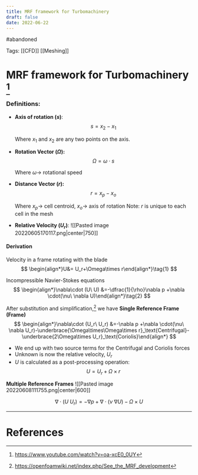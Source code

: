 ```yaml
---
title: MRF framework for Turbomachinery
draft: false
date: 2022-06-22
---
```


 #abandoned 

Tags: [[CFD]] [[Meshing]]

# MRF framework for Turbomachinery [^1]
### Definitions:
* **Axis of rotation ($s$)**: 
$$
s=x_2-x_1
$$

	Where $x_1$ and $x_2$ are any two points on the axis.
* **Rotation Vector ($\Omega$):**
$$
\Omega =\omega\cdot s
$$

	Where $\omega\rightarrow$ rotational speed 
* **Distance Vector ($r$):** 
$$
r=x_p-x_o
$$

	Where $x_p \rightarrow$ cell centroid, $x_o\rightarrow$ axis of rotation
	Note: $r$ is unique to each cell in the mesh
- **Relative Velocity ($U_r$)**:
![[Pasted image 20220605170117.png|center|750]]

#### Derivation
Velocity in a frame rotating with the blade
$$
\begin{align*}U&= U_r+\Omega\times r\end{align*}\tag{1}
$$

Incompressible Navier-Stokes equations
$$
\begin{align*}\nabla\cdot (U\ U) &=-\dfrac{1}{\rho}\nabla p +\nabla \cdot(\nu\ \nabla U)\end{align*}\tag{2}
$$

After substitution and simplification,[^2] we have 
**Single Reference Frame (Frame)**
$$
\begin{align*}\nabla\cdot (U_r\ U_r) &=-\nabla p +\nabla \cdot(\nu\ \nabla U_r)-\underbrace{\Omega\times\Omega\times r}_\text{Centrifugal}-\underbrace{2\Omega\times U_r}_\text{Coriolis}\end{align*}
$$

- We end up with two source terms for the Centrifugal and Coriolis forces
- Unknown is now the relative velocity, $U_r$
- $U$ is calculated as a post-processing operation:
$$
U=U_r+\Omega\times r
$$

**Multiple Reference Frames**
![[Pasted image 20220608111755.png|center|600]]

$$
\nabla\cdot(U\ U_r)=-\nabla p+\nabla\cdot(\nu \ \nabla U)-\Omega \times U
$$



---
# References
[^1]: https://www.youtube.com/watch?v=oa-xcE0_0UY
[^2]: https://openfoamwiki.net/index.php/See_the_MRF_development 
[^3]: https://www.afs.enea.it/project/neptunius/docs/fluent/html/ug/node370.htm